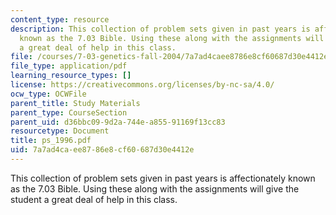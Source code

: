 ```yaml
---
content_type: resource
description: This collection of problem sets given in past years is affectionately
  known as the 7.03 Bible. Using these along with the assignments will give the student
  a great deal of help in this class.
file: /courses/7-03-genetics-fall-2004/7a7ad4caee8786e8cf60687d30e4412e_ps_1996.pdf
file_type: application/pdf
learning_resource_types: []
license: https://creativecommons.org/licenses/by-nc-sa/4.0/
ocw_type: OCWFile
parent_title: Study Materials
parent_type: CourseSection
parent_uid: d36bbc09-9d2a-744e-a855-91169f13cc83
resourcetype: Document
title: ps_1996.pdf
uid: 7a7ad4ca-ee87-86e8-cf60-687d30e4412e
---
```

This collection of problem sets given in past years is affectionately known as the 7.03 Bible. Using these along with the assignments will give the student a great deal of help in this class.